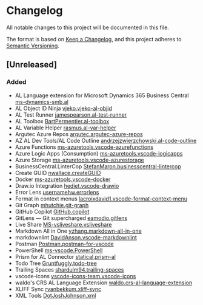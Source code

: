 # Changelog

All notable changes to this project will be documented in this file.

The format is based on [Keep a Changelog](https://keepachangelog.com/en/1.0.0/),
and this project adheres to [Semantic Versioning](https://semver.org/spec/v2.0.0.html).

## [Unreleased]

### Added

- AL Language extension for Microsoft Dynamics 365 Business Central [ms-dynamics-smb.al](https://marketplace.visualstudio.com/items?itemName=ms-dynamics-smb.al)
- AL Object ID Ninja [vjeko.vjeko-al-objid](https://marketplace.visualstudio.com/items?itemName=vjeko.vjeko-al-objid)
- AL Test Runner [jamespearson.al-test-runner](https://marketplace.visualstudio.com/items?itemName=jamespearson.al-test-runner)
- AL Toolbox [BartPermentier.al-toolbox](https://marketplace.visualstudio.com/items?itemName=BartPermentier.al-toolbox)
- AL Variable Helper [rasmus.al-var-helper](https://marketplace.visualstudio.com/items?itemName=rasmus.al-var-helper)
- Argutec Azure Repos [argutec.argutec-azure-repos](https://marketplace.visualstudio.com/items?itemName=argutec.argutec-azure-repos)
- AZ AL Dev Tools/AL Code Outline [andrzejzwierzchowski.al-code-outline](https://marketplace.visualstudio.com/items?itemName=andrzejzwierzchowski.al-code-outline)
- Azure Functions [ms-azuretools.vscode-azurefunctions](https://marketplace.visualstudio.com/items?itemName=ms-azuretools.vscode-azurefunctions)
- Azure Logic Apps (Consumption) [ms-azuretools.vscode-logicapps](https://marketplace.visualstudio.com/items?itemName=ms-azuretools.vscode-logicapps)
- Azure Storage [ms-azuretools.vscode-azurestorage](https://marketplace.visualstudio.com/items?itemName=ms-azuretools.vscode-azurestorage)
- BusinessCentral.LinterCop [StefanMaron.businesscentral-lintercop](https://marketplace.visualstudio.com/items?itemName=StefanMaron.businesscentral-lintercop)
- Create GUID [nwallace.createGUID](https://marketplace.visualstudio.com/items?itemName=nwallace.createGUID)
- Docker [ms-azuretools.vscode-docker](https://marketplace.visualstudio.com/items?itemName=ms-azuretools.vscode-docker)
- Draw.io Integration [hediet.vscode-drawio](https://marketplace.visualstudio.com/items?itemName=hediet.vscode-drawio)
- Error Lens [usernamehw.errorlens](https://marketplace.visualstudio.com/items?itemName=usernamehw.errorlens)
- Format in context menus [lacroixdavid1.vscode-format-context-menu](https://marketplace.visualstudio.com/items?itemName=lacroixdavid1.vscode-format-context-menu)
- Git Graph [mhutchie.git-graph](https://marketplace.visualstudio.com/items?itemName=mhutchie.git-graph)
- GitHub Copilot [GitHub.copilot](https://marketplace.visualstudio.com/items?itemName=GitHub.copilot)
- GitLens — Git supercharged [eamodio.gitlens](https://marketplace.visualstudio.com/items?itemName=eamodio.gitlens)
- Live Share [MS-vsliveshare.vsliveshare](https://marketplace.visualstudio.com/items?itemName=MS-vsliveshare.vsliveshare)
- Markdown All in One [yzhang.markdown-all-in-one](https://marketplace.visualstudio.com/items?itemName=yzhang.markdown-all-in-one)
- markdownlint [DavidAnson.vscode-markdownlint](https://marketplace.visualstudio.com/items?itemName=DavidAnson.vscode-markdownlint)
- Postman [Postman.postman-for-vscode](https://marketplace.visualstudio.com/items?itemName=Postman.postman-for-vscode)
- PowerShell [ms-vscode.PowerShell](https://marketplace.visualstudio.com/items?itemName=ms-vscode.PowerShell)
- Prism for AL Connector [statical.prism-al](https://marketplace.visualstudio.com/items?itemName=statical.prism-al)
- Todo Tree [Gruntfuggly.todo-tree](https://marketplace.visualstudio.com/items?itemName=Gruntfuggly.todo-tree)
- Trailing Spaces [shardulm94.trailing-spaces](https://marketplace.visualstudio.com/items?itemName=shardulm94.trailing-spaces)
- vscode-icons [vscode-icons-team.vscode-icons](https://marketplace.visualstudio.com/items?itemName=vscode-icons-team.vscode-icons)
- waldo's CRS AL Language Extension [waldo.crs-al-language-extension](https://marketplace.visualstudio.com/items?itemName=waldo.crs-al-language-extension)
- XLIFF Sync [rvanbekkum.xliff-sync](https://marketplace.visualstudio.com/items?itemName=rvanbekkum.xliff-sync)
- XML Tools [DotJoshJohnson.xml](https://marketplace.visualstudio.com/items?itemName=DotJoshJohnson.xml)
